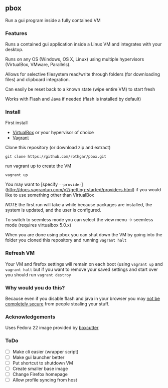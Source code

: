 pbox
----

Run a gui program inside a fully contained VM

### Features

Runs a contained gui application inside a Linux VM and integrates with your 
desktop.

Runs on any OS (Windows, OS X, Linux) using multiple hypervisors (VirtualBox, 
VMware, Parallels).

Allows for selective filesystem read/write through folders (for downloading files)
and clipboard integration.

Can easily be reset back to a known state (wipe entire VM) to start fresh

Works with Flash and Java if needed (flash is installed by default)

### Install

First install
 * [VirtualBox](https://www.virtualbox.org/) or your hypervisor of choice
 * [Vagrant](https://www.vagrantup.com/)

Clone this repository (or download zip and extract)

`git clone https://github.com/rothgar/pbox.git`

run vagrant up to create the VM

`vagrant up`

You may want to [specify `--provider`]
(http://docs.vagrantup.com/v2/getting-started/providers.html) if you would like 
to use something other than VirtualBox

*NOTE* the first run will take a while because packages are installed, the 
system is updated, and the user is configured.

To switch to seemless mode you can select the view menu -> seemless mode 
(requires virtualbox 5.0.x)

When you are done using pbox you can shut down the VM by going into the folder 
you cloned this repository and running `vagrant halt`

### Refresh VM

Your VM and firefox settings will remain on each boot (using `vagrant up` and
`vagrant halt` but if you want to remove your saved settings and start over you 
should run `vagrant destroy`

### Why would you do this?

Because even if you disable flash and java in your browser you may [not be 
completely secure](https://www.mozilla.org/en-US/security/advisories/mfsa2015-78/)
from people stealing your stuff.

### Acknowledgements

Uses Fedora 22 image provided by [boxcutter](https://github.com/boxcutter/fedora)

### ToDo

 - [ ] Make cli easier (wrapper script)
 - [ ] Make gui launcher better
 - [ ] Put shortcut to shutdown VM
 - [ ] Create smaller base image
 - [ ] Change Firefox homepage
 - [ ] Allow profile syncing from host
